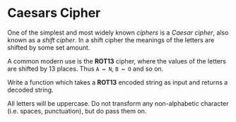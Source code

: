 # Caesars Cipher

One of the simplest and most widely known *ciphers* is a *Caesar cipher*, also known as a *shift cipher*. In a shift cipher the meanings of the letters are shifted by some set amount.

A common modern use is the **ROT13** cipher, where the values of the letters are shifted by 13 places. Thus `A ↔ N`, `B ↔ O` and so on.

Write a function which takes a **ROT13** encoded string as input and returns a decoded string.

All letters will be uppercase. Do not transform any non-alphabetic character (i.e. spaces, punctuation), but do pass them on.
